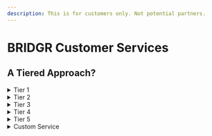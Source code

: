 ```yaml
---
description: This is for customers only. Not potential partners.
---
```


# BRIDGR Customer Services

## A Tiered Approach?

<details>

<summary>Tier 1</summary>

## Advice and consultation - $500

All these services can be done in-house by BRIDGR

## NFTS:

#### Whether its a large 10k collection or an intimate collection, BRIDGR can help with the following:

* Which blockchain is best for your project (i.e. Ethereum/Flow/Solana/ Tezos)?
* Which marketplace to use for launch? (i.e. Opensea, Magic Eden, SuperRare or a Custom build)
* Amount of NFTS and pricing
* Methods of sale (auction, fixed price, a reserve etc)
* Adding Utility and Unlockable Content
* etc

## Web3:

* Consultancy on company/brand utilisation of the blockchain and Web3 technology
* Guidance and exploration of NFTs into your current business model
* Discovery and analysis for future revenue streams using Web3
* Expanding and developing your current Web3 offerings
* Marketing advice
* etc

</details>

<details>

<summary>Tier 2</summary>

## Exposure & Advertising - $500 to $1000

* IRL events exposure (they pay towards sponsorship and get graphics)
* Collective social media exposure from worldwide Alpha Partners
* News article published and spread among alpha partners
* Network access - RTs on Twitter and Linkedin
* Community access
* Education
* Twitter spaces & Discord AMAs.
* Whitelists
* Influencers that align with the customer via Mad for NFTs
* more?

</details>

<details>

<summary>Tier 3</summary>

## Metaverse & Game Integration - $TBC from Ethlas

* In game character build
* Access to Ethlas metaverse + earn $XGEM
* 3D designs and builds for your own custom virtual or gamified bespoke environment (Eternal Meta + Ethlas)
* The exposure that comes with playing against multiple communities

</details>

<details>

<summary>Tier 4</summary>

## Technical Support - $2000+&#x20;

Potentially done semi in-house by Jokong and Kolsas if the pay is good enough. Else subcontract.

* Discord builds: Bots, security, layout & finding moderators. (chatters potentially too)

<!---->

* Staking, Tokenomics & Web3 gaming consultation
* Smart Contract builds
* Smart Contract audit (Subcontract)
* Website build + Web3 Integration

<!---->

* ERC20 token creation and deployment
* ERC1155 Editions NFT contract creation and deployment
* ERC 721 NFT drops with full website integration

</details>

<details>

<summary>Tier 5</summary>

## Legal - $TBC by Sima

* Corporate crypto legal advice only (Full service provided separately?)

</details>

<details>

<summary>Custom Service</summary>

## Pick & Choose services - tailored pricing.

* All Tier 1, 2, 3, 4 & 5 available to choose from.

</details>
